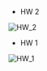   - HW 2

![HW_2](https://github.com/DaniilSob2004/FirstProject_React/assets/106149184/6d3d7d5d-dba2-44fe-a5cb-71687cf1a414)

  - HW 1

![HW_1](https://github.com/DaniilSob2004/FirstProject_React/assets/106149184/9d072406-ea99-4fa1-bdf3-db7153f8ecbc)